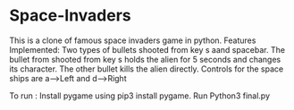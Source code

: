 # Space-Invaders
This is a clone of famous space invaders game in python.
Features Implemented:
Two types of bullets shooted from key s aand spacebar.
The bullet from shooted from key s holds the alien for 5 seconds and changes its character.
The other bullet kills the alien directly.
Controls for the space ships are a-->Left and d-->Right

To run :
Install pygame using pip3 install pygame.
Run Python3 final.py

